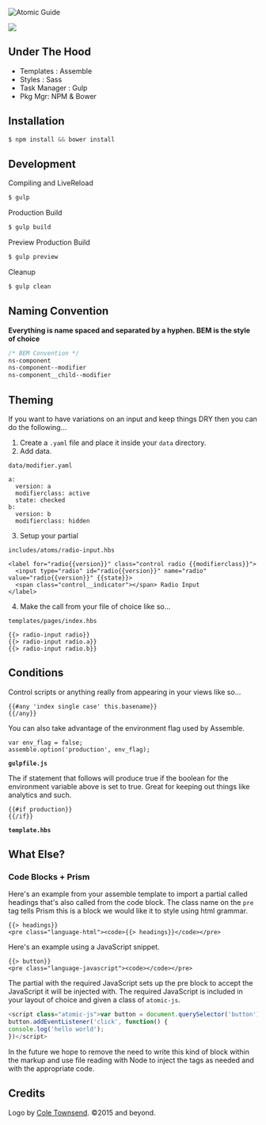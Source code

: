 ![Atomic Guide](https://dl.dropboxusercontent.com/u/41114960/github/atomic-guide/atomic-logo.svg)

![](https://dl.dropboxusercontent.com/u/41114960/github/atomic-guide/ag-preview.png)

## Under The Hood

 - Templates : Assemble
 - Styles : Sass
 - Task Manager : Gulp
 - Pkg Mgr: NPM & Bower

## Installation

```javascript
$ npm install && bower install
```

## Development

Compiling and LiveReload

```javascript
$ gulp
```

Production Build

```javascript
$ gulp build
```

Preview Production Build

```javascript
$ gulp preview
```

Cleanup

```javascript
$ gulp clean
```

## Naming Convention

**Everything is name spaced and separated by a hyphen. BEM is the style of choice**

```css
/* BEM Convention */
ns-component
ns-component--modifier
ns-component__child--modifier
```

## Theming

If you want to have variations on an input and keep things DRY
then you can do the following…

1. Create a ``.yaml`` file and place it inside your ``data`` directory.
2. Add data.

  ``data/modifier.yaml``

  ```
  a:
    version: a
    modifierclass: active
    state: checked
  b:
    version: b
    modifierclass: hidden
  ```

3. Setup your partial

  ``includes/atoms/radio-input.hbs``

  ```
  <label for="radio{{version}}" class="control radio {{modifierclass}}">
    <input type="radio" id="radio{{version}}" name="radio" value="radio{{version}}" {{state}}>
    <span class="control__indicator"></span> Radio Input
  </label>
  ```

4. Make the call from your file of choice like so…

  ``templates/pages/index.hbs``

  ```
  {{> radio-input radio}}
  {{> radio-input radio.a}}
  {{> radio-input radio.b}}
  ```

## Conditions

Control scripts or anything really from appearing in your views like so…

```
{{#any 'index single case' this.basename}}
{{/any}}
```

You can also take advantage of the environment flag used by Assemble.

```
var env_flag = false;
assemble.option('production', env_flag);
```
**`gulpfile.js`**

The if statement that follows will produce true if the boolean for the environment variable above is set to true. Great for keeping out things like analytics and such.

```
{{#if production}}
{{/if}}
```
**`template.hbs`**

## What Else?

### Code Blocks + Prism

Here's an example from your assemble template to import a partial called headings that's also called from the code block. The class name on the `pre` tag tells Prism this is a block we would like it to style using html grammar.

```markup
{{> headings}}
<pre class="language-html"><code>{{> headings}}</code></pre>
```

Here's an example using a JavaScript snippet.

```markup
{{> button}}
<pre class="language-javascript"><code></code></pre>
```

The partial with the required JavaScript sets up the pre block to accept the JavaScript it will be injected with. The required JavaScript is included in your layout of choice and given a class of `atomic-js`.

```javascript
<script class="atomic-js">var button = document.querySelector('button');
button.addEventListener('click', function() {
console.log('hello world');
})</script>
```

In the future we hope to remove the need to write this kind of block within the markup and use file reading with Node to inject the tags as needed and with the appropriate code.

## Credits

Logo by [Cole Townsend](http://coletownsend.com). ©2015 and beyond.
